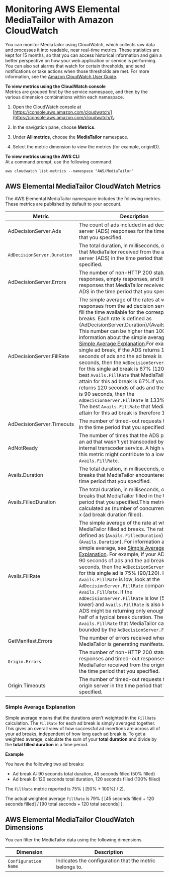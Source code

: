 # Monitoring AWS Elemental MediaTailor with Amazon CloudWatch<a name="monitoring-cloudwatch"></a>

You can monitor MediaTailor using CloudWatch, which collects raw data and processes it into readable, near real\-time metrics\. These statistics are kept for 15 months, so that you can access historical information and gain a better perspective on how your web application or service is performing\. You can also set alarms that watch for certain thresholds, and send notifications or take actions when those thresholds are met\. For more information, see the [Amazon CloudWatch User Guide](https://docs.aws.amazon.com/AmazonCloudWatch/latest/monitoring/)\.

**To view metrics using the CloudWatch console**  
Metrics are grouped first by the service namespace, and then by the various dimension combinations within each namespace\.

1. Open the CloudWatch console at [https://console.aws.amazon.com/cloudwatch/](https://console.aws.amazon.com/cloudwatch/)\.

1. In the navigation pane, choose **Metrics**\.

1. Under **All metrics**, choose the **MediaTailor** namespace\. 

1. Select the metric dimension to view the metrics \(for example, originID\)\.

**To view metrics using the AWS CLI**  
At a command prompt, use the following command\.

```
aws cloudwatch list-metrics --namespace "AWS/MediaTailor"
```

## AWS Elemental MediaTailor CloudWatch Metrics<a name="metrics"></a>

The AWS Elemental MediaTailor namespace includes the following metrics\. These metrics are published by default to your account\.


| Metric | Description | 
| --- | --- | 
| AdDecisionServer\.Ads |  The count of ads included in ad decision server \(ADS\) responses for the time period that you specified\. | 
| `AdDecisionServer.Duration` | The total duration, in milliseconds, of all ads that MediaTailor received from the ad decision server \(ADS\) in the time period that you specified\. | 
| AdDecisionServer\.Errors |  The number of non\-HTTP 200 status code responses, empty responses, and timed\-out responses that MediaTailor received from the ADS in the time period that you specified\. | 
| AdDecisionServer\.FillRate | The simple average of the rates at which the responses from the ad decision server \(ADS\) fill the time available for the corresponding ad breaks\. Each rate is defined as \(AdDecisionServer\.Duration\)/\(Avails\.Duration\)\. This number can be higher than 100%\.For information about the simple average, see [Simple Average Explanation](#metrics-simple-average)\.For example, for a single ad break, if the ADS returns 120 seconds of ads and the ad break is 180 seconds, then the `AdDecisionServer.FillRate` for this single ad break is 67% \(120/180\)\. The best `Avails.FillRate` that MediaTailor can attain for this ad break is 67%\.If your ADS returns 120 seconds of ads and the ad break is 90 seconds, then the `AdDecisionServer.FillRate` is 133% \(120/90\)\. The best `Avails.FillRate` that MediaTailor can attain for this ad break is therefore 100%\. | 
| AdDecisionServer\.Timeouts |  The number of timed\-out requests to the ADS in the time period that you specified\.  | 
| AdNotReady |  The number of times that the ADS pointed at an ad that wasn't yet transcoded by the internal transcoder service\. A high value for this metric might contribute to a low overall `Avails.FillRate`\.  | 
| Avails\.Duration | The total duration, in milliseconds, of all ad breaks that MediaTailor encountered in the time period that you specified\.  | 
| Avails\.FilledDuration | The total duration, in milliseconds, of all ad breaks that MediaTailor filled in the time period that you specified\.This metric is calculated as \(number of concurrent sessions\) x \(ad break duration filled\)\. | 
| Avails\.FillRate |  The simple average of the rate at which MediaTailor filled ad breaks\. The rate is defined as \(`Avails.FilledDuration`\) / \(`Avails.Duration`\)\. For information about the simple average, see [Simple Average Explanation](#metrics-simple-average)\. For example, if your ADS returns 90 seconds of ads and the ad break is 120 seconds, then the `AdDecisionServer.FillRate` for this single ad is 75% \(90/120\)\.  If the `Avails.FillRate` is low, look at the `AdDecisionServer.FillRate` compared to the `Avails.FillRate`\. If the `AdDecisionServer.FillRate` is low \(50% or lower\) and `Avails.FillRate` is also low, your ADS might be returning only enough ads for half of a typical break duration\. The maximum `Avails.FillRate` that MediaTailor can attain is bounded by the `AdDecisionServer.FillRate`\.  | 
| GetManifest\.Errors | The number of errors received when MediaTailor is generating manifests\. | 
| `Origin.Errors` |  The number of non\-HTTP 200 status code responses and timed\-out responses that MediaTailor received from the origin server in the time period that you specified\. | 
| Origin\.Timeouts |  The number of timed\-out requests to the origin server in the time period that you specified\.  | 

### Simple Average Explanation<a name="metrics-simple-average"></a>

Simple average means that the durations aren't weighted in the `FillRate` calculation\. The `FillRate` for each ad break is simply averaged together\. This gives an overall view of how successful ad insertions are across all of your ad breaks, independent of how long each ad break is\. To get a weighted average, calculate the sum of your **total duration** and divide by the **total filled duration** in a time period\. 

**Example**

You have the following two ad breaks:
+ Ad break A: 90 seconds total duration, 45 seconds filled \(50% filled\)
+ Ad break B: 120 seconds total duration, 120 seconds filled \(100% filled\)

The `FillRate` metric reported is 75% \( \[50% \+ 100%\] / 2\)\.

The actual weighted average `FillRate` is 79% \( \[45 seconds filled \+ 120 seconds filled\] / \[90 total seconds \+ 120 total seconds\] \)\.

## AWS Elemental MediaTailor CloudWatch Dimensions<a name="dimensions"></a>

You can filter the MediaTailor data using the following dimensions\.


| Dimension | Description | 
| --- | --- | 
| `Configuration Name` | Indicates the configuration that the metric belongs to\. | 